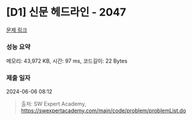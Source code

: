 # [D1] 신문 헤드라인 - 2047 

[문제 링크](https://swexpertacademy.com/main/code/problem/problemDetail.do?contestProbId=AV5QKsLaAy0DFAUq) 

### 성능 요약

메모리: 43,972 KB, 시간: 97 ms, 코드길이: 22 Bytes

### 제출 일자

2024-06-06 08:12



> 출처: SW Expert Academy, https://swexpertacademy.com/main/code/problem/problemList.do